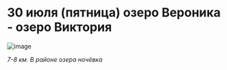 # 30 июля (пятница) озеро Вероника - озеро Виктория

![image](https://user-images.githubusercontent.com/27273205/116793815-81af1d00-aae2-11eb-89f3-7ade4543ba81.png)

*7-8 км. В районе озера ночёвка*

